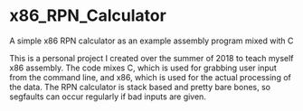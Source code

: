 # x86_RPN_Calculator
A simple x86 RPN calculator as an example assembly program mixed with C

This is a personal project I created over the summer of 2018 to teach myself x86 assembly. The
code mixes C, which is used for grabbing user input from the command line, and x86, which is 
used for the actual processing of the data. The RPN calculator is stack based and pretty
bare bones, so segfaults can occur regularly if bad inputs are given.

